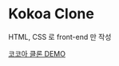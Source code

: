 # Kokoa Clone

HTML, CSS 로 front-end 만 작성

<a href="https://jxlove2020.github.io/kokoa-clone/" target="_blank">코코아 클론 DEMO</a>
